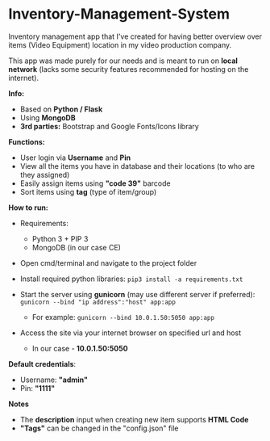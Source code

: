 # Inventory-Management-System
 
Inventory management app that I've created for having better overview over items (Video Equipment) location in my video production company.

This app was made purely for our needs and is meant to run on **local network** (lacks some security features recommended for hosting on the internet).

**Info:**
- Based on **Python / Flask**
- Using **MongoDB** 
-  **3rd parties:** Bootstrap and Google Fonts/Icons library

 
**Functions:**
 - User login via **Username** and **Pin** 
 - View all the items you have in database and their locations (to who are they assigned)
- Easily assign items using **"code 39"** barcode
- Sort items using **tag** (type of item/group)

 
**How to run:**
 - Requirements:
     - Python 3 + PIP 3
     - MongoDB (in our case CE)
    
 
  - Open cmd/terminal and navigate to the project folder
  - Install required python libraries:
  `pip3 install -a requirements.txt`
- Start the server using **gunicorn** (may use different server if preferred):
`gunicorn --bind "ip address":"host" app:app`
  - For example:
  `gunicorn --bind 10.0.1.50:5050 app:app`

- Access the site via your internet browser on specified url and host
  - In our case - **10.0.1.50:5050**

**Default credentials**:
- Username: **"admin"**
- Pin: **"1111"**


**Notes**
 - The **description** input when creating new item supports **HTML Code**
 - **"Tags"** can be changed in the "config.json" file

 
